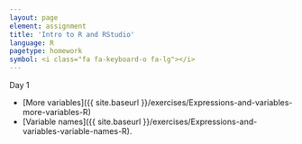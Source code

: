 ```yaml
---
layout: page
element: assignment
title: 'Intro to R and RStudio'
language: R
pagetype: homework
symbol: <i class="fa fa-keyboard-o fa-lg"></i>
---
```



Day 1

- [More variables]({{ site.baseurl }}/exercises/Expressions-and-variables-more-variables-R)
- [Variable names]({{ site.baseurl }}/exercises/Expressions-and-variables-variable-names-R).
